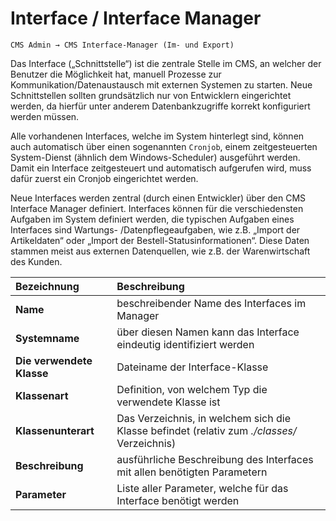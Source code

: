 # Interface / Interface Manager

```text
CMS Admin → CMS Interface-Manager (Im- und Export)
```

Das Interface \(„Schnittstelle“\) ist die zentrale Stelle im CMS, an welcher der Benutzer die Möglichkeit hat, manuell Prozesse zur Kommunikation/Datenaustausch mit externen Systemen zu starten. Neue Schnittstellen sollten grundsätzlich nur von Entwicklern eingerichtet werden, da hierfür unter anderem Datenbankzugriffe korrekt konfiguriert werden müssen.

Alle vorhandenen Interfaces, welche im System hinterlegt sind, können auch automatisch über einen sogenannten `Cronjob`, einem zeitgesteuerten System-Dienst \(ähnlich dem Windows-Scheduler\) ausgeführt werden. Damit ein Interface zeitgesteuert und automatisch aufgerufen wird, muss dafür zuerst ein Cronjob eingerichtet werden.

Neue Interfaces werden zentral \(durch einen Entwickler\) über den CMS Interface Manager definiert. Interfaces können für die verschiedensten Aufgaben im System definiert werden, die typischen Aufgaben eines Interfaces sind Wartungs- /Datenpflegeaufgaben, wie z.B. „Import der Artikeldaten“ oder „Import der Bestell-Statusinformationen“. Diese Daten stammen meist aus externen Datenquellen, wie z.B. der Warenwirtschaft des Kunden.

| Bezeichnung | Beschreibung |
| :--- | :--- |
| **Name** | beschreibender Name des Interfaces im Manager |
| **Systemname** | über diesen Namen kann das Interface eindeutig identifiziert werden |
| **Die verwendete Klasse** | Dateiname der Interface-Klasse |
| **Klassenart** | Definition, von welchem Typ die verwendete Klasse ist |
| **Klassenunterart** | Das Verzeichnis, in welchem sich die Klasse befindet \(relativ zum _./classes/_ Verzeichnis\) |
| **Beschreibung** | ausführliche Beschreibung des Interfaces mit allen benötigten Parametern |
| **Parameter** | Liste aller Parameter, welche für das Interface benötigt werden |

